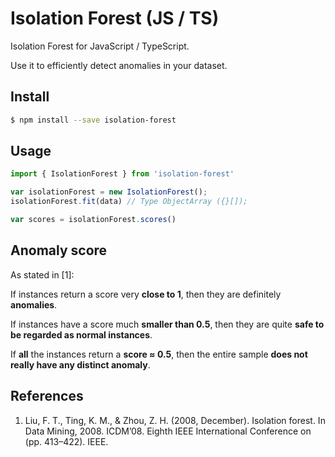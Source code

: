 # Isolation Forest (JS / TS)
Isolation Forest for JavaScript / TypeScript.

Use it to efficiently detect anomalies in your dataset.

## Install

```sh
$ npm install --save isolation-forest
```

## Usage

```javascript
import { IsolationForest } from 'isolation-forest'

var isolationForest = new IsolationForest();
isolationForest.fit(data) // Type ObjectArray ({}[]); 

var scores = isolationForest.scores()
```

## Anomaly score

As stated in [1]:

If instances return a score very **close to 1**, then they are definitely **anomalies**.

If instances have a score much **smaller than 0.5**, then they are quite **safe to be regarded as normal instances**.

If **all** the instances return a **score ≈ 0.5**, then the entire sample **does not really have any distinct anomaly**.


## References

1. Liu, F. T., Ting, K. M., & Zhou, Z. H. (2008, December). Isolation forest. In Data Mining, 2008. ICDM’08. Eighth IEEE International Conference on (pp. 413–422). IEEE.

